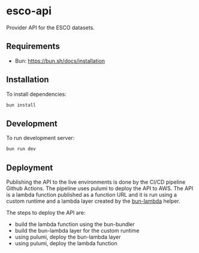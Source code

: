 # esco-api

Provider API for the ESCO datasets.

## Requirements

- Bun: https://bun.sh/docs/installation

## Installation

To install dependencies:

```bash
bun install
```

## Development

To run development server:

```bash
bun run dev
```

## Deployment

Publishing the API to the live environments is done by the CI/CD pipeline Github Actions. The pipeline uses pulumi to deploy the API to AWS. The API is a lambda function published as a function URL and it is run using a custom runtime and a lambda layer created by the [bun-lambda](https://github.com/oven-sh/bun/tree/main/packages/bun-lambda) helper.

The steps to deploy the API are:

- build the lambda function using the bun-bundler
- build the bun-lambda layer for the custom runtime
- using pulumi, deploy the bun-lambda layer
- using pulumi, deploy the lambda function


